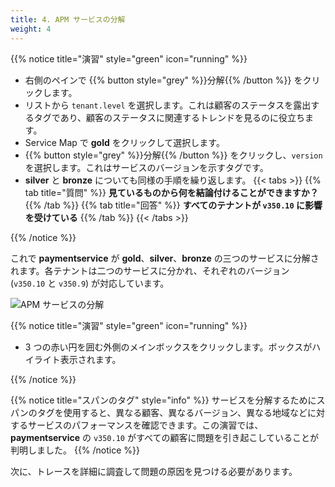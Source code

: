 ```yaml
---
title: 4. APM サービスの分解
weight: 4
---
```


{{% notice title="演習" style="green" icon="running" %}}

* 右側のペインで {{% button style="grey"  %}}分解{{% /button %}} をクリックします。
* リストから `tenant.level` を選択します。これは顧客のステータスを露出するタグであり、顧客のステータスに関連するトレンドを見るのに役立ちます。
* Service Map で **gold** をクリックして選択します。
* {{% button style="grey"  %}}分解{{% /button %}} をクリックし、`version` を選択します。これはサービスのバージョンを示すタグです。
* **silver** と **bronze** についても同様の手順を繰り返します。
{{< tabs >}}
{{% tab title="質問" %}}
**見ているものから何を結論付けることができますか？**
{{% /tab %}}
{{% tab title="回答" %}}
**すべてのテナントが `v350.10` に影響を受けている**
{{% /tab %}}
{{< /tabs >}}

{{% /notice %}}

これで **paymentservice** が **gold**、**silver**、**bronze** の三つのサービスに分解されます。各テナントは二つのサービスに分かれ、それぞれのバージョン (`v350.10` と `v350.9`) が対応しています。

![APM サービスの分解](../images/apm-service-breakdown.png)

{{% notice title="演習" style="green" icon="running" %}}

* 3 つの赤い円を囲む外側のメインボックスをクリックします。ボックスがハイライト表示されます。

{{% /notice %}}

{{% notice title="スパンのタグ" style="info" %}}
サービスを分解するためにスパンのタグを使用すると、異なる顧客、異なるバージョン、異なる地域などに対するサービスのパフォーマンスを確認できます。この演習では、**paymentservice** の `v350.10` がすべての顧客に問題を引き起こしていることが判明しました。
{{% /notice %}}

次に、トレースを詳細に調査して問題の原因を見つける必要があります。
